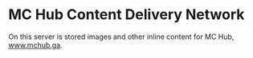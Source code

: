# MC Hub Content Delivery Network

On this server is stored images and other inline content for MC Hub, www.mchub.ga.
